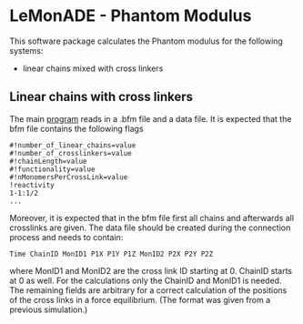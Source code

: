 # LeMonADE - Phantom Modulus

This software package calculates the Phantom modulus for the following systems: 
- linear chains mixed with cross linkers 

## Linear chains with cross linkers 
The main [program](https://github.com/LeMonADE-project/LeMonADE_PhantomModulus/blob/master/projects/ForceEquilibrium.cpp) reads in a .bfm file and a data file. It is expected that the bfm file contains the following flags 
```
#!number_of_linear_chains=value
#!number_of_crosslinkers=value
#!chainLength=value
#!functionality=value
#!nMonomersPerCrossLink=value
!reactivity
1-1:1/2
...
```
Moreover, it is expected that in the bfm file first all chains and afterwards all crosslinks are given. 
The data file should be created during the connection process and needs to contain: 
```
Time ChainID MonID1 P1X P1Y P1Z MonID2 P2X P2Y P2Z
```
where MonID1 and MonID2 are the cross link ID starting at 0. ChainID starts at 0 as well.
For the calculations only the ChainID and MonID1 is needed. The remaining fields are arbitrary for a correct 
calculation of the positions of the cross links in a force equilibrium. 
(The format was given from a previous simulation.)
